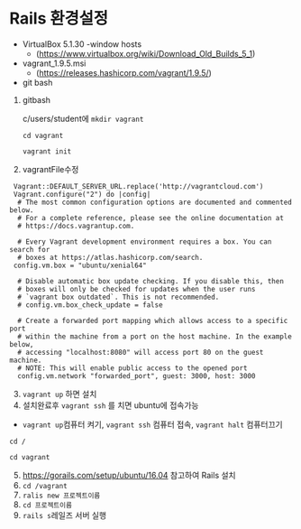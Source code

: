 # Rails 환경설정

- VirtualBox 5.1.30 -window hosts
  -  (https://www.virtualbox.org/wiki/Download_Old_Builds_5_1)
- vagrant_1.9.5.msi
  -  (https://releases.hashicorp.com/vagrant/1.9.5/)
- git bash



1. gitbash

   c/users/student에 `mkdir vagrant`

   `cd vagrant`

   `vagrant init`

   

2. vagrantFile수정

```
 Vagrant::DEFAULT_SERVER_URL.replace('http://vagrantcloud.com')
 Vagrant.configure("2") do |config|
  # The most common configuration options are documented and commented below.
  # For a complete reference, please see the online documentation at
  # https://docs.vagrantup.com.

  # Every Vagrant development environment requires a box. You can search for
  # boxes at https://atlas.hashicorp.com/search.
 config.vm.box = "ubuntu/xenial64"

  # Disable automatic box update checking. If you disable this, then
  # boxes will only be checked for updates when the user runs
  # `vagrant box outdated`. This is not recommended.
  # config.vm.box_check_update = false

  # Create a forwarded port mapping which allows access to a specific port
  # within the machine from a port on the host machine. In the example below,
  # accessing "localhost:8080" will access port 80 on the guest machine.
  # NOTE: This will enable public access to the opened port
  config.vm.network "forwarded_port", guest: 3000, host: 3000
```

3. `vagrant up` 하면 설치
4. 설치완료후 `vagrant ssh` 를 치면 ubuntu에 접속가능

- `vagrant up`컴퓨터 켜기, `vagrant ssh` 컴퓨터 접속,  `vagrant halt` 컴퓨터끄기

`cd /`

`cd vagrant`



5. https://gorails.com/setup/ubuntu/16.04 참고하여 Rails 설치
6. `cd /vagrant`
7. `ralis new 프로젝트이름`
8. `cd 프로젝트이름`
9. `rails s`레일즈 서버 실행

